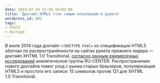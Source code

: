 ```yaml
---
date: 2014-07-24 21:56:19+03:00
title: 'Доктайп HTML5 стал самым популярным в рунете'
wordpress_id: 882
tags:
- html5
- doctype
---
```


В июле 2014 года доктайп `<!DOCTYPE html>` из спецификации HTML5 обогнал по распространённости на сайтах рунета прежнего лидера — доктайп XHTML 1.0 Transitional, [согласно данным ежемесячных исследований](http://blog.nic.ru/?p=4001) аналитической группы RU-CENTER. Распространению нового доктайпа помог уход с рынка старых браузеров, популяризация HTML5 и простота его записи: 15 символов против 121 для XHTML 1.0 Transitional.
